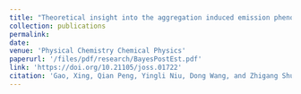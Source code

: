 ```yaml
---
title: "Theoretical insight into the aggregation induced emission phenomena of diphenyldibenzofulvene: a nonadiabatic molecular dynamics study"
collection: publications
permalink: 
date: 
venue: 'Physical Chemistry Chemical Physics'
paperurl: '/files/pdf/research/BayesPostEst.pdf'
link: 'https://doi.org/10.21105/joss.01722'
citation: 'Gao, Xing, Qian Peng, Yingli Niu, Dong Wang, and Zhigang Shuai. "Theoretical insight into the aggregation induced emission phenomena of diphenyldibenzofulvene: a nonadiabatic molecular dynamics study." <i>Physical Chemistry Chemical Physics</i> 14, no. 41 (2012): 14207-14216.'
---
```

